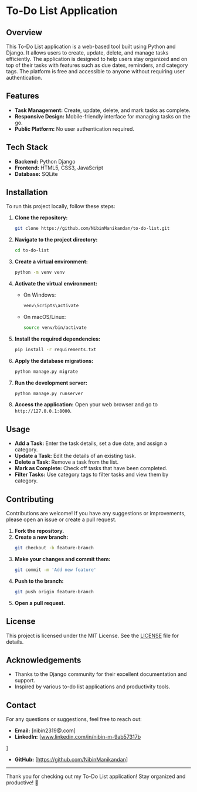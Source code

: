 # To-Do List Application

## Overview

This To-Do List application is a web-based tool built using Python and Django. It allows users to create, update, delete, and manage tasks efficiently. The application is designed to help users stay organized and on top of their tasks with features such as due dates, reminders, and category tags. The platform is free and accessible to anyone without requiring user authentication.

## Features

- **Task Management:** Create, update, delete, and mark tasks as complete.
- **Responsive Design:** Mobile-friendly interface for managing tasks on the go.
- **Public Platform:** No user authentication required.

## Tech Stack

- **Backend:** Python Django
- **Frontend:** HTML5, CSS3, JavaScript
- **Database:** SQLite

## Installation

To run this project locally, follow these steps:

1. **Clone the repository:**
    ```sh
    git clone https://github.com/NibinManikandan/to-do-list.git
    ```
   
2. **Navigate to the project directory:**
    ```sh
    cd to-do-list
    ```

3. **Create a virtual environment:**
    ```sh
    python -m venv venv
    ```

4. **Activate the virtual environment:**
   - On Windows:
     ```sh
     venv\Scripts\activate
     ```
   - On macOS/Linux:
     ```sh
     source venv/bin/activate
     ```

5. **Install the required dependencies:**
    ```sh
    pip install -r requirements.txt
    ```

6. **Apply the database migrations:**
    ```sh
    python manage.py migrate
    ```

7. **Run the development server:**
    ```sh
    python manage.py runserver
    ```

8. **Access the application:**
   Open your web browser and go to `http://127.0.0.1:8000`.

## Usage

- **Add a Task:** Enter the task details, set a due date, and assign a category.
- **Update a Task:** Edit the details of an existing task.
- **Delete a Task:** Remove a task from the list.
- **Mark as Complete:** Check off tasks that have been completed.
- **Filter Tasks:** Use category tags to filter tasks and view them by category.

## Contributing

Contributions are welcome! If you have any suggestions or improvements, please open an issue or create a pull request.

1. **Fork the repository.**
2. **Create a new branch:**
    ```sh
    git checkout -b feature-branch
    ```
3. **Make your changes and commit them:**
    ```sh
    git commit -m 'Add new feature'
    ```
4. **Push to the branch:**
    ```sh
    git push origin feature-branch
    ```
5. **Open a pull request.**

## License

This project is licensed under the MIT License. See the [LICENSE](LICENSE) file for details.

## Acknowledgements

- Thanks to the Django community for their excellent documentation and support.
- Inspired by various to-do list applications and productivity tools.

## Contact

For any questions or suggestions, feel free to reach out:

- **Email:** [nibin2319@.com]
- **LinkedIn:** [www.linkedin.com/in/nibin-m-9ab57317b

]
- **GitHub:** [https://github.com/NibinManikandan]

---

Thank you for checking out my To-Do List application! Stay organized and productive! 🚀
